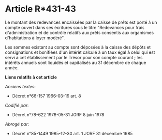 # Article R*431-43

Le montant des redevances encaissées par la caisse de prêts est porté à un compte ouvert dans ses écritures sous le titre
"Redevances pour frais d'administration et de contrôle relatifs aux prêts consentis aux organismes d'habitations à loyer
modéré".

Les sommes existant au compte sont déposées à la caisse des dépôts et consignations et bonifiées d'un intérêt calculé à un
taux égal à celui qui est servi à cet établissement par le Trésor pour son compte courant ; les intérêts annuels sont
liquidés et capitalisés au 31 décembre de chaque année.

**Liens relatifs à cet article**

_Anciens textes_:

  - Décret n°66-157 1966-03-19 art. 8

_Codifié par_:

  - Décret n°78-622 1978-05-31 JORF 8 juin 1978

_Abrogé par_:

  - Décret n°85-1449 1985-12-30 art. 1 JORF 31 décembre 1985
